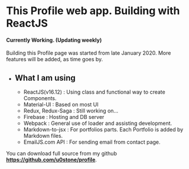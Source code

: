 # This Profile web app. Building with ReactJS

#### Currently Working. (Updating weekly)
Building this Profile page was started from late January 2020. More features will be added, as time goes by.

- ## What I am using
    - ReactJS(v16.12) :  Using class and functional way to create Components.
    - Material-UI : Based on most UI
    - Redux, Redux-Saga : Still working on...
    - Firebase : Hosting and DB server
    - Webpack : General use of loader and assisting development.
    - Markdown-to-jsx : For portfolios parts. Each Portfolio is added by Markdown files.
    - EmailJS.com API : For sending email from contact page.

You can download full source from my github **<https://github.com/u0stone/profile>**.